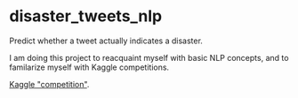 # disaster_tweets_nlp

Predict whether a tweet actually indicates a disaster.

I am doing this project to reacquaint myself with basic NLP concepts, 
and to familarize myself with Kaggle competitions.

[Kaggle "competition"](https://www.kaggle.com/competitions/nlp-getting-started/data). 
